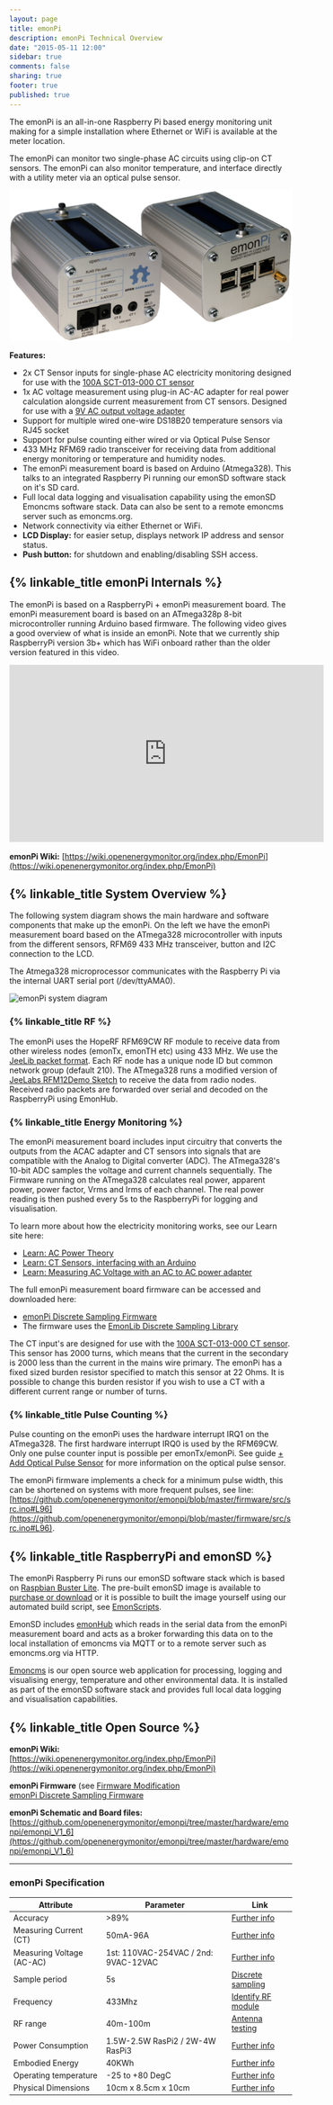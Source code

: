 ```yaml
---
layout: page
title: emonPi
description: emonPi Technical Overview
date: "2015-05-11 12:00"
sidebar: true
comments: false
sharing: true
footer: true
published: true
---
```


The emonPi is an all-in-one Raspberry Pi based energy monitoring unit making for a simple installation where Ethernet or WiFi is available at the meter location.

The emonPi can monitor two single-phase AC circuits using clip-on CT sensors. The emonPi can also monitor temperature, and interface directly with a utility meter via an optical pulse sensor.

![emonpi](/images/hardwareimages/emonPi_shop_photo.png)

**Features:**

- 2x CT Sensor inputs for single-phase AC electricity monitoring designed for use with the [100A SCT-013-000 CT sensor](https://shop.openenergymonitor.com/100a-max-clip-on-current-sensor-ct/)
- 1x AC voltage measurement using plug-in AC-AC adapter for real power calculation alongside current measurement from CT sensors. Designed for use with a [9V AC output voltage adapter](https://shop.openenergymonitor.com/ac-ac-power-supply-adapter-ac-voltage-sensor-uk-plug/)
- Support for multiple wired one-wire DS18B20 temperature sensors via RJ45 socket
- Support for pulse counting either wired or via Optical Pulse Sensor
- 433 MHz RFM69 radio transceiver for receiving data from additional energy monitoring or temperature and humidity nodes.
- The emonPi measurement board is based on Arduino (Atmega328). This talks to an integrated Raspberry Pi running our emonSD software stack on it's SD card.
- Full local data logging and visualisation capability using the emonSD Emoncms software stack. Data can also be sent to a remote emoncms server such as emoncms.org.
- Network connectivity via either Ethernet or WiFi.
- **LCD Display:** for easier setup, displays network IP address and sensor status.
- **Push button:** for shutdown and enabling/disabling SSH access.

## {% linkable_title emonPi Internals %}

The emonPi is based on a RaspberryPi + emonPi measurement board. The emonPi measurement board is based on an ATmega328p 8-bit microcontroller running Arduino based firmware. The following video gives a good overview of what is inside an emonPi. Note that we currently ship RaspberryPi version 3b+ which has WiFi onboard rather than the older version featured in this video.

<div class='videoWrapper'>
<iframe width="560" height="315" src="https://www.youtube.com/embed/lc2LzCZnySo" frameborder="0" allowfullscreen></iframe>
</div>

**emonPi Wiki:** [https://wiki.openenergymonitor.org/index.php/EmonPi](https://wiki.openenergymonitor.org/index.php/EmonPi)

## {% linkable_title System Overview %}

The following system diagram shows the main hardware and software components that make up the emonPi. On the left we have the emonPi measurement board based on the ATmega328 microcontroller with inputs from the different sensors, RFM69 433 MHz transceiver, button and I2C connection to the LCD. 

The Atmega328 microprocessor communicates with the Raspberry Pi via the internal UART serial port (/dev/ttyAMA0).

![emonPi system diagram](https://raw.githubusercontent.com/openenergymonitor/emonpi/master/docs/emonPi_System_Diagram.png)



### {% linkable_title RF %}

The emonPi uses the HopeRF RFM69CW RF module to receive data from other wireless nodes (emonTx, emonTH etc) using 433 MHz. We use the [JeeLib packet format](http://jeelabs.org/2011/06/09/rf12-packet-format-and-design/). Each RF node has a unique node ID but common network group (default 210). The ATmega328 runs a modified version of [JeeLabs RFM12Demo Sketch](http://jeelabs.net/projects/jeelib/wiki/RF12demo) to receive the data from radio nodes. Received radio packets are forwarded over serial and decoded on the RaspberryPi using EmonHub.

### {% linkable_title Energy Monitoring %}

The emonPi measurement board includes input circuitry that converts the outputs from the ACAC adapter and CT sensors into signals that are compatible with the Analog to Digital converter (ADC). The ATmega328's 10-bit ADC samples the voltage and current channels sequentially. The Firmware running on the ATmega328 calculates real power, apparent power, power factor, Vrms and Irms of each channel. The real power reading is then pushed every 5s to the RaspberryPi for logging and visualisation.

To learn more about how the electricity monitoring works, see our Learn site here:

- [Learn: AC Power Theory](https://learn.openenergymonitor.org/electricity-monitoring/ac-power-theory/introduction)
- [Learn: CT Sensors, interfacing with an Arduino](https://learn.openenergymonitor.org/electricity-monitoring/ct-sensors/interface-with-arduino)
- [Learn: Measuring AC Voltage with an AC to AC power adapter](https://learn.openenergymonitor.org/electricity-monitoring/voltage-sensing/measuring-voltage-with-an-acac-power-adapter)

The full emonPi measurement board firmware can be accessed and downloaded here:

- [emonPi Discrete Sampling Firmware](https://github.com/openenergymonitor/emonpi/tree/master/firmware)
- The firmware uses the [EmonLib Discrete Sampling Library](https://github.com/openenergymonitor/EmonLib/)

The CT input's are designed for use with the [100A SCT-013-000 CT sensor](https://shop.openenergymonitor.com/100a-max-clip-on-current-sensor-ct/). This sensor has 2000 turns, which means that the current in the secondary is 2000 less than the current in the mains wire primary. The emonPi has a fixed sized burden resistor specified to match this sensor at 22 Ohms. It is possible to change this burden resistor if you wish to use a CT with a different current range or number of turns.

### {% linkable_title Pulse Counting %}

Pulse counting on the emonPi uses the hardware interrupt IRQ1 on the ATmega328. The first hardware interrupt IRQ0 is used by the RFM69CW. Only one pulse counter input is possible per emonTx/emonPi. See guide [+ Add Optical Pulse Sensor](/setup/optical-pulse-sensor/) for more information on the optical pulse sensor.

The emonPi firmware implements a check for a minimum pulse width, this can be shortened on systems with more frequent pulses, see line: [https://github.com/openenergymonitor/emonpi/blob/master/firmware/src/src.ino#L96](https://github.com/openenergymonitor/emonpi/blob/master/firmware/src/src.ino#L96).

## {% linkable_title RaspberryPi and emonSD %}

The emonPi Raspberry Pi runs our emonSD software stack which is based on [Raspbian Buster Lite](https://www.raspberrypi.org/downloads/raspbian/). The pre-built emonSD image is available to [purchase or download](https://github.com/openenergymonitor/emonpi/Docs/emonSD-pre-built-SD-card-Download-&-Change-Log) or it is possible to built the image yourself using our automated build script, see [EmonScripts](https://github.com/openenergymonitor/EmonScripts).

EmonSD includes [emonHub](https://github.com/openenergymonitor/emonhub) which reads in the serial data from the emonPi measurement board and acts as a broker forwarding this data on to the local installation of emoncms via MQTT or to a remote server such as emoncms.org via HTTP. 

[Emoncms](https://github.com/emoncms/emoncms) is our open source web application for processing, logging and visualising energy, temperature and other environmental data. It is installed as part of the emonSD software stack and provides full local data logging and visualisation capabilities.

## {% linkable_title Open Source %}

**emonPi Wiki:**<br> [https://wiki.openenergymonitor.org/index.php/EmonPi](https://wiki.openenergymonitor.org/index.php/EmonPi)

**emonPi Firmware** (see [Firmware Modification](/technical/compiling)<br>
[emonPi Discrete Sampling Firmware](https://github.com/openenergymonitor/emonpi/tree/master/firmware)

**emonPi Schematic and Board files:**<br> [https://github.com/openenergymonitor/emonpi/tree/master/hardware/emonpi/emonpi_V1_6](https://github.com/openenergymonitor/emonpi/tree/master/hardware/emonpi/emonpi_V1_6)


---

### emonPi Specification

| Attribute                          | Parameter  | Link |
|---|---|---|
| Accuracy                           | >89% | [Further info](https://openenergymonitor.org/emon/buildingblocks/emontx-error-sources)
| Measuring Current (CT)                  |50mA-96A | [Further info](https://openenergymonitor.org/emon/buildingblocks/ct-sensors-interface)
| Measuring Voltage (AC-AC)                  | 1st: 110VAC-254VAC / 2nd: 9VAC-12VAC| [Further info](https://openenergymonitor.org/emon/buildingblocks/measuring-voltage-with-an-acac-power-adapter)
| Sample period                       |  5s  | [Discrete sampling](https://github.com/openenergymonitor/emonpi/blob/master/firmware/firmware/firmware.ino)
| Frequency | 433Mhz | [Identify RF module](https://openenergymonitor.org/emon/buildingblocks/which-radio-module)
| RF range | 40m-100m | [Antenna testing](https://blog.openenergymonitor.org/2014/03/emontx-v3-antenna-testing/)
| Power Consumption | 1.5W-2.5W RasPi2 / 2W-4W RasPi3 | [Further info](https://wiki.openenergymonitor.org/index.php/EmonPi#Electrical_Characteristics)
| Embodied Energy | 40KWh | [Further info](https://wiki.openenergymonitor.org/index.php/EmonPi#Environmental_.26_Life_Cycle)
| Operating temperature | -25 to +80 DegC | [Further info](https://www.raspberrypi.org/help/faqs/#performanceOperatingTemperature)
| Physical Dimensions | 10cm x 8.5cm x 10cm | [Further info](https://wiki.openenergymonitor.org/index.php/EmonPi#Physical_Dimensions_.26_Fixtures)

